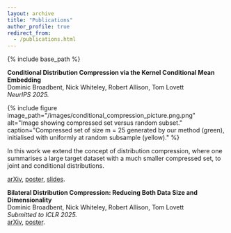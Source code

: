 ```yaml
---
layout: archive
title: "Publications"
author_profile: true
redirect_from:
  - /publications.html
---
```



{% include base_path %}


**Conditional Distribution Compression via the Kernel Conditional Mean Embedding**  
Dominic Broadbent, Nick Whiteley, Robert Allison, Tom Lovett  
*NeurIPS 2025.*  

{% include figure image_path="/images/conditional_compression_picture.png.png" alt="Image showing compressed set versus random subset." caption="Compressed set of size m = 25 generated by our method
(green), initialised with uniformly at random subsample (yellow)."  %}

In this work we extend the concept of distribution compression, where one summarises a large target dataset with a much smaller compressed set, to joint and conditional distributions. 


[arXiv](https://arxiv.org/abs/2504.10139), 
[poster](/files/conditional_compression_poster.pdf),
[slides](/files/conditional_compression_slides.pdf).


**Bilateral Distribution Compression: Reducing Both Data Size and Dimensionality**  
Dominic Broadbent, Nick Whiteley, Robert Allison, Tom Lovett  
*Submitted to ICLR 2025.*  
[arXiv](https://arxiv.org/abs/2509.17543), [poster](/files/bilateral_compression_poster.pdf).
